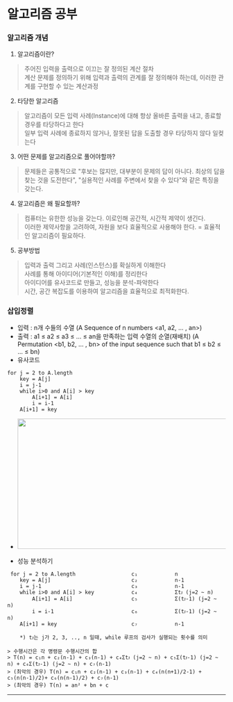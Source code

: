 # 알고리즘 공부 

### 알고리즘 개념
1. 알고리즘이란?
  > 주어진 입력을 출력으로 이끄는 잘 정의된 계산 절차   
  > 계산 문제를 정의하기 위해 입력과 출력의 관계를 잘 정의해야 하는데, 이러한 관계를 구현할 수 있는 계산과정  

2. 타당한 알고리즘
  > 알고리즘이 모든 입력 사례(Instance)에 대해 항상 올바른 출력을 내고, 종료할 경우를 타당하다고 한다  
  > 일부 입력 사례에 종료하지 않거나, 잘못된 답을 도출할 경우 타당하지 않다 일컺는다  

3. 어떤 문제를 알고리즘으로 풀어야할까?
  > 문제들은 공통적으로 "후보는 많지만, 대부분이 문제의 답이 아니다. 최상의 답을 찾는 것을 도전한다", "실용적인 사례를 주변에서 찾을 수 있다"와 같은 특징을 갖는다.
  
4. 알고리즘은 왜 필요할까?
  > 컴퓨터는 유한한 성능을 갖는다. 이로인해 공간적, 시간적 제약이 생긴다.  
  > 이러한 제약사항을 고려하여, 자원을 보다 효율적으로 사용해야 한다. = 효율적인 알고리즘이 필요하다.
  
5. 공부방법
  > 입력과 출력 그리고 사례(인스턴스)를 확실하게 이해한다  
  > 사례를 통해 아이디어(기본적인 이해)를 정리한다  
  > 아이디어를 유사코드로 만들고, 성능을 분석-파악한다  
  > 시간, 공간 복잡도를 이용하여 알고리즘을 효율적으로 최적화한다.  
  
### 삽입정렬
  - 입력 : n개 수들의 수열  (A Sequence of n numbers <a1, a2, ... , an>)
  - 출력 : a1 ≤ a2 ≤ a3 ≤ ... ≤ an을 만족하는 입력 수열의 순열(재배치)   (A Permutation <b1, b2, ... , bn> of the input sequence such that b1 ≤ b2 ≤ ... ≤ bn)
  - 유사코드
  ~~~
  for j = 2 to A.length
      key = A[j]
      i = j-1
      while i>0 and A[i] > key
          A[i+1] = A[i]
          i = i-1
      A[i+1] = key
  ~~~
  - <img src="https://github.com/HwangGyuBin/Algorithms/blob/master/Algorithm%20animation/%EC%82%BD%EC%9E%85%EC%A0%95%EB%A0%AC.gif" width="500" height="300" />  
  
  - 성능 분석하기
  ~~~                                     cost          times
   for j = 2 to A.length                  c₁            n
      key = A[j]                          c₂            n-1
      i = j-1                             c₃            n-1
      while i>0 and A[i] > key            c₄            Σtᴊ (j=2 ~ n)
          A[i+1] = A[i]                   c₅            Σ(tᴊ-1) (j=2 ~ n)
          i = i-1                         c₆            Σ(tᴊ-1) (j=2 ~ n)
      A[i+1] = key                        c₇            n-1
      
      *) tᴊ는 j가 2, 3, .., n 일때, while 루프의 검사가 실행되는 횟수를 의미
  ~~~
    > 수행시간은 각 명령문 수행시간의 합  
    > T(n) = c₁n + c₂(n-1) + c₃(n-1) + c₄Σtᴊ (j=2 ~ n) + c₅Σ(tᴊ-1) (j=2 ~ n) + c₆Σ(tᴊ-1) (j=2 ~ n) + c₇(n-1)  
    > (최악의 경우) T(n) = c₁n + c₂(n-1) + c₃(n-1) + c₄(n(n+1)/2-1) + c₅(n(n-1)/2)+ c₆(n(n-1)/2) + c₇(n-1)  
    > (최악의 경우) T(n) = an² + bn + c
 <hr/>
 
 
